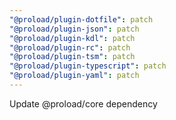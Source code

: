 ```yaml
---
"@proload/plugin-dotfile": patch
"@proload/plugin-json": patch
"@proload/plugin-kdl": patch
"@proload/plugin-rc": patch
"@proload/plugin-tsm": patch
"@proload/plugin-typescript": patch
"@proload/plugin-yaml": patch
---
```


Update @proload/core dependency

